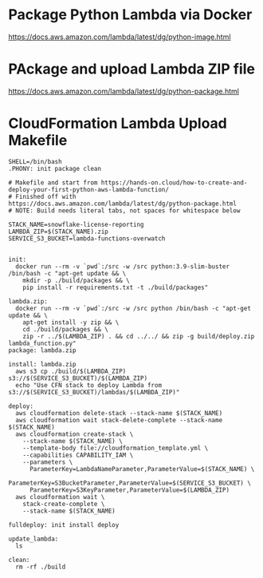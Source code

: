 # Package Python Lambda via Docker
  https://docs.aws.amazon.com/lambda/latest/dg/python-image.html

# PAckage and upload Lambda ZIP file
  https://docs.aws.amazon.com/lambda/latest/dg/python-package.html

# CloudFormation Lambda Upload Makefile

    SHELL=/bin/bash
    .PHONY: init package clean

    # Makefile and start from https://hands-on.cloud/how-to-create-and-deploy-your-first-python-aws-lambda-function/
    # Finished off with https://docs.aws.amazon.com/lambda/latest/dg/python-package.html
    # NOTE: Build needs literal tabs, not spaces for whitespace below

    STACK_NAME=snowflake-license-reporting
    LAMBDA_ZIP=$(STACK_NAME).zip
    SERVICE_S3_BUCKET=lambda-functions-overwatch


    init:
      docker run --rm -v `pwd`:/src -w /src python:3.9-slim-buster /bin/bash -c "apt-get update && \
        mkdir -p ./build/packages && \
        pip install -r requirements.txt -t ./build/packages"

    lambda.zip:
      docker run --rm -v `pwd`:/src -w /src python /bin/bash -c "apt-get update && \
        apt-get install -y zip && \
        cd ./build/packages && \
        zip -r ../$(LAMBDA_ZIP) . && cd ../../ && zip -g build/deploy.zip lambda_function.py"
    package: lambda.zip

    install: lambda.zip
      aws s3 cp ./build/$(LAMBDA_ZIP) s3://$(SERVICE_S3_BUCKET)/$(LAMBDA_ZIP)
      echo "Use CFN stack to deploy Lambda from s3://$(SERVICE_S3_BUCKET)/lambdas/$(LAMBDA_ZIP)"

    deploy:
      aws cloudformation delete-stack --stack-name $(STACK_NAME)
      aws cloudformation wait stack-delete-complete --stack-name $(STACK_NAME)
      aws cloudformation create-stack \
        --stack-name $(STACK_NAME) \
        --template-body file://cloudformation_template.yml \
        --capabilities CAPABILITY_IAM \
        --parameters \
          ParameterKey=LambdaNameParameter,ParameterValue=$(STACK_NAME) \
          ParameterKey=S3BucketParameter,ParameterValue=$(SERVICE_S3_BUCKET) \
          ParameterKey=S3KeyParameter,ParameterValue=$(LAMBDA_ZIP)
      aws cloudformation wait \
        stack-create-complete \
        --stack-name $(STACK_NAME)

    fulldeploy: init install deploy

    update_lambda:
      ls

    clean:
      rm -rf ./build
